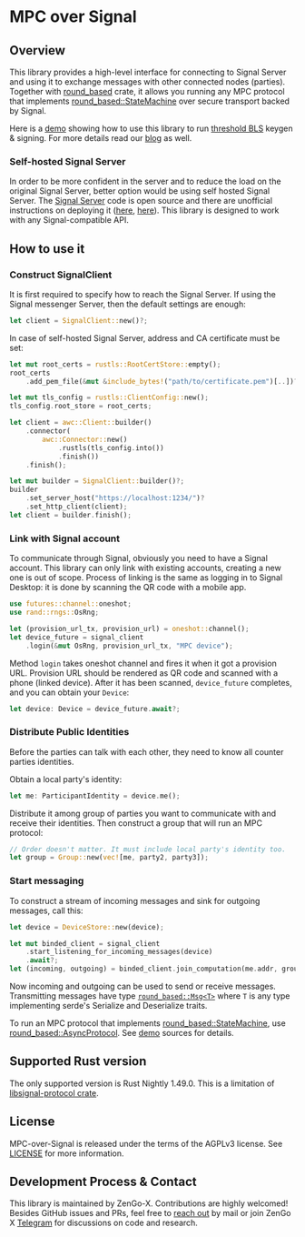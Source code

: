# MPC over Signal

## Overview

This library provides a high-level interface for connecting to Signal Server and using it to 
exchange messages with other connected nodes (parties). Together with [round_based] crate, it 
allows you running any MPC protocol that implements [round_based::StateMachine][SM] 
over secure transport backed by Signal.

[round_based]: https://docs.rs/round-based
[SM]: https://docs.rs/round-based/*/round_based/trait.StateMachine.html

Here is a [demo] showing how to use this library to run [threshold BLS](https://github.com/ZenGo-X/multi-party-bls) keygen & signing. For more details read our [blog](https://medium.com/zengo/mpc-over-signal-977db599de66) as well. 

[demo]: ./demo

### Self-hosted Signal Server

In order to be more confident in the server and to reduce the load on the original Signal Server, 
better option would be using self hosted Signal Server. The [Signal Server][signal-server] code is open source 
and there are unofficial instructions on deploying it ([here][deploy1], [here][deploy2]).
This library is designed to work with any Signal-compatible API.

[signal-server]: https://github.com/signalapp/Signal-Server
[deploy1]: https://github.com/aqnouch/Signal-Setup-Guide/tree/master/signal-server
[deploy2]: https://github.com/madeindra/signal-setup-guide

## How to use it

### Construct SignalClient

It is first required to specify how to reach the Signal Server. If using the Signal messenger Server, then the default settings are enough:

```rust
let client = SignalClient::new()?;
```

In case of self-hosted Signal Server, address and CA certificate must be set:
```rust
let mut root_certs = rustls::RootCertStore::empty();
root_certs
    .add_pem_file(&mut &include_bytes!("path/to/certificate.pem")[..])?;

let mut tls_config = rustls::ClientConfig::new();
tls_config.root_store = root_certs;

let client = awc::Client::builder()
    .connector(
        awc::Connector::new()
            .rustls(tls_config.into())
            .finish())
    .finish();

let mut builder = SignalClient::builder()?;
builder
    .set_server_host("https://localhost:1234/")?
    .set_http_client(client);
let client = builder.finish();
```

### Link with Signal account

To communicate through Signal, obviously you need to have a Signal account. This library
can only link with existing accounts, creating a new one is out of scope. Process
of linking is the same as logging in to Signal Desktop: it is done by scanning the QR code with
a mobile app.

```rust
use futures::channel::oneshot;
use rand::rngs::OsRng;

let (provision_url_tx, provision_url) = oneshot::channel();
let device_future = signal_client
    .login(&mut OsRng, provision_url_tx, "MPC device");
```

Method `login` takes oneshot channel and fires it when it got a provision URL.
Provision URL should be rendered as QR code and scanned with a phone (linked device). After
it has been scanned, `device_future` completes, and you can obtain your `Device`:

```rust
let device: Device = device_future.await?;
```

### Distribute Public Identities

Before the parties can talk with each other, they need to know all counter parties identities.

Obtain a local party's identity:

```rust
let me: ParticipantIdentity = device.me();
```

Distribute it among group of parties you want to communicate with and receive their 
identities. Then construct a group that will run an MPC protocol:

```rust
// Order doesn't matter. It must include local party's identity too.
let group = Group::new(vec![me, party2, party3]); 
```

### Start messaging

To construct a stream of incoming messages and sink for outgoing messages, call this:

```rust
let device = DeviceStore::new(device);

let mut binded_client = signal_client
    .start_listening_for_incoming_messages(device)
    .await?;
let (incoming, outgoing) = binded_client.join_computation(me.addr, group);
```

Now incoming and outgoing can be used to send or receive messages. Transmitting messages
have type [`round_based::Msg<T>`][msg] where `T` is any type implementing serde's Serialize
and Deserialize traits.

To run an MPC protocol that implements [round_based::StateMachine][SM], use 
[round_based::AsyncProtocol][async-protocol]. See [demo] sources for details.

[msg]: https://docs.rs/round-based/*/round_based/struct.Msg.html
[async-protocol]: https://docs.rs/round-based/*/round_based/async_runtime/struct.AsyncProtocol.html

## Supported Rust version

The only supported version is Rust Nightly 1.49.0. This is a limitation of 
[libsignal-protocol crate][libsignal].

[libsignal]: https://github.com/signalapp/libsignal-client

## License

MPC-over-Signal is released under the terms of the AGPLv3 license. See [LICENSE](./LICENSE) for more 
information.

## Development Process & Contact
This library is maintained by ZenGo-X. Contributions are highly welcomed! Besides GitHub issues
and PRs, feel free to [reach out](mailto:github@kzencorp.com) by mail or join ZenGo X
[Telegram](https://t.me/joinchat/ET1mddGXRoyCxZ-7) for discussions on code and research. 
